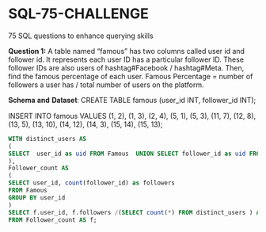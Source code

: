 # SQL-75-CHALLENGE
75 SQL questions to enhance querying skills


**Question 1:**
A table named “famous” has two columns called user id and follower id. 
It represents each user ID has a particular follower ID. These follower IDs are also users of hashtag#Facebook / hashtag#Meta. Then, find the famous percentage of each user. 
Famous Percentage = number of followers a user has / total number of users on the platform.

𝐒𝐜𝐡𝐞𝐦𝐚 𝐚𝐧𝐝 𝐃𝐚𝐭𝐚𝐬𝐞𝐭:
CREATE TABLE famous (user_id INT, follower_id INT);

INSERT INTO famous VALUES
(1, 2), (1, 3), (2, 4), (5, 1), (5, 3), 
(11, 7), (12, 8), (13, 5), (13, 10), 
(14, 12), (14, 3), (15, 14), (15, 13);
```sql
WITH distinct_users AS
(
SELECT  user_id as uid FROM Famous  UNION SELECT follower_id as uid FROM Famous
),
Follower_count AS
(
SELECT user_id, count(follower_id) as followers
FROM Famous
GROUP BY user_id
)
SELECT f.user_id, f.followers /(SELECT count(*) FROM distinct_users ) AS famous percentage
FROM Follower_count AS f;
```

